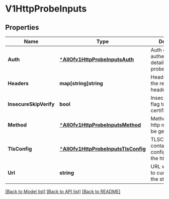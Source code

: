 # V1HttpProbeInputs

## Properties
Name | Type | Description | Notes
------------ | ------------- | ------------- | -------------
**Auth** | [***AllOfv1HttpProbeInputsAuth**](AllOfv1HttpProbeInputsAuth.md) | Auth contains the authentication details for the http probe | [optional] [default to null]
**Headers** | **map[string]string** | Headers contains the request headers | [optional] [default to null]
**InsecureSkipVerify** | **bool** | InsecureSkipVerify flag to skip certificate checks | [optional] [default to null]
**Method** | [***AllOfv1HttpProbeInputsMethod**](AllOfv1HttpProbeInputsMethod.md) | Method define the http method, it can be get or post | [optional] [default to null]
**TlsConfig** | [***AllOfv1HttpProbeInputsTlsConfig**](AllOfv1HttpProbeInputsTlsConfig.md) | TLSConfig contains the tls configuration for the http probe | [optional] [default to null]
**Url** | **string** | URL which needs to curl, to check the status | [optional] [default to null]

[[Back to Model list]](../README.md#documentation-for-models) [[Back to API list]](../README.md#documentation-for-api-endpoints) [[Back to README]](../README.md)

